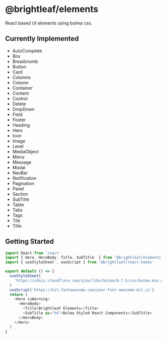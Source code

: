 # @brightleaf/elements

React based UI elements using bulma css.

## Currently Implemented

* AutoComplete
* Box
* Breadcrumb
* Button
* Card
* Columns
* Column
* Container
* Content
* Control
* Delete
* DropDown
* Field
* Footer
* Heading
* Hero
* Icon
* Image
* Level
* MediaObject
* Menu
* Message
* Modal
* NavBar
* Notification
* Pagination
* Panel
* Section
* SubTitle
* Table
* Tabs
* Tags
* Tile
* Title

## Getting Started

```javascript
import React from 'react'
import { Hero, HeroBody, Title, SubTitle  } from '@brightleaf/elements'
import { useStyleSheet , useScript } from '@brightleaf/react-hooks'

export default () => {
  useStyleSheet(
    'https://cdnjs.cloudflare.com/ajax/libs/bulma/0.7.5/css/bulma.min.css'
  )
  useScript('https://kit.fontawesome.com/your-font-awesome-kit.js')
  return (
    <Hero isWarning>
      <HeroBody>
        <Title>Brightleaf Elements</Title>
        <SubTitle as="h4">Bulma Styled React Components</SubTitle>
      </HeroBody>
    </Hero>
  )
}
```